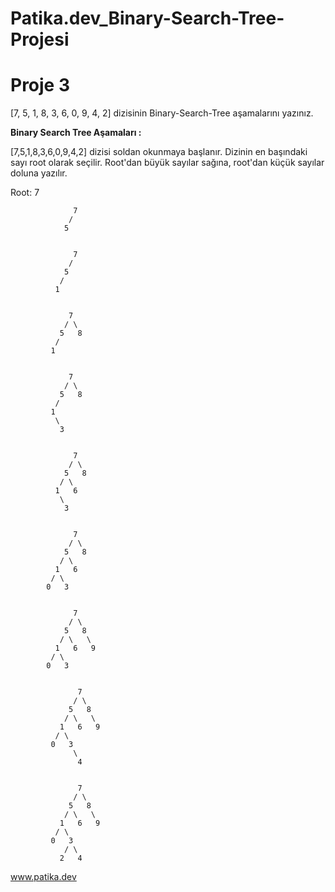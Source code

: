 # Patika.dev_Binary-Search-Tree-Projesi

# Proje 3

[7, 5, 1, 8, 3, 6, 0, 9, 4, 2] dizisinin Binary-Search-Tree aşamalarını yazınız.

**Binary Search Tree Aşamaları :**

 [7,5,1,8,3,6,0,9,4,2] dizisi soldan okunmaya başlanır. Dizinin en başındaki sayı root olarak seçilir. Root'dan büyük sayılar sağına, root'dan küçük sayılar doluna yazılır.

Root: 7

                  7
                 /
                5
                
                
                  7
                 /
                5
               /
              1
             
            
                 7
                / \
               5   8
              /
             1   
             
             
                 7
                / \
               5   8
              /
             1
              \
               3
               
               
                  7
                 / \
                5   8
               / \
              1   6
               \
                3
                
                
                  7
                 / \
                5   8
               / \
              1   6
             / \
            0   3
            
            
                  7
                 / \
                5   8
               / \   \
              1   6   9
             / \
            0   3
            
            
                   7
                  / \
                 5   8
                / \   \
               1   6   9
              / \
             0   3
                  \
                   4


                   7
                  / \
                 5   8
                / \   \
               1   6   9
              / \
             0   3
                / \
               2   4
               
               
www.patika.dev

